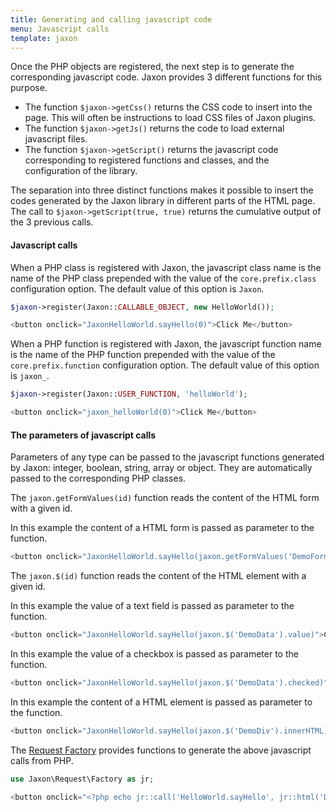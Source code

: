 ```yaml
---
title: Generating and calling javascript code
menu: Javascript calls
template: jaxon
---
```


Once the PHP objects are registered, the next step is to generate the corresponding javascript code.
Jaxon provides 3 different functions for this purpose.

- The function `$jaxon->getCss()` returns the CSS code to insert into the page. This will often be instructions to load CSS files of Jaxon plugins.
- The function `$jaxon->getJs()` returns the code to load external javascript files.
- The function `$jaxon->getScript()` returns the javascript code corresponding to registered functions and classes, and the configuration of the library.

The separation into three distinct functions makes it possible to insert the codes generated by the Jaxon library in different parts of the HTML page.  
The call to `$jaxon->getScript(true, true)` returns the cumulative output of the 3 previous calls.

#### Javascript calls

When a PHP class is registered with Jaxon, the javascript class name is the name of the PHP class prepended with the value of the `core.prefix.class` configuration option. The default value of this option is `Jaxon`.

```php
$jaxon->register(Jaxon::CALLABLE_OBJECT, new HelloWorld());
```
```javascript
<button onclick="JaxonHelloWorld.sayHello(0)">Click Me</button>
```

When a PHP function is registered with Jaxon, the javascript function name is the name of the PHP function prepended with the value of the `core.prefix.function` configuration option. The default value of this option is `jaxon_`.

```php
$jaxon->register(Jaxon::USER_FUNCTION, 'helloWorld');
```
```javascript
<button onclick="jaxon_helloWorld(0)">Click Me</button>
```

#### The parameters of javascript calls

Parameters of any type can be passed to the javascript functions generated by Jaxon: integer, boolean, string, array or object.
They are automatically passed to the corresponding PHP classes.

The `jaxon.getFormValues(id)` function reads the content of the HTML form with a given id.

In this example the content of a HTML form is passed as parameter to the function.
```php
<button onclick="JaxonHelloWorld.sayHello(jaxon.getFormValues('DemoForm'))">Click Me</button>
````

The `jaxon.$(id)` function reads the content of the HTML element with a given id.

In this example the value of a text field is passed as parameter to the function.
```php
<button onclick="JaxonHelloWorld.sayHello(jaxon.$('DemoData').value)">Click Me</button>
````

In this example the value of a checkbox is passed as parameter to the function.
```php
<button onclick="JaxonHelloWorld.sayHello(jaxon.$('DemoData').checked)">Click Me</button>
````

In this example the content of a HTML element is passed as parameter to the function.
```php
<button onclick="JaxonHelloWorld.sayHello(jaxon.$('DemoDiv').innerHTML)">Click Me</button>
````

The [Request Factory](/docs/requests/factory) provides functions to generate the above javascript calls from PHP.
```php
use Jaxon\Request\Factory as jr;

<button onclick="<?php echo jr::call('HelloWorld.sayHello', jr::html('DemoDiv')) ?>">Click Me</button>
````
